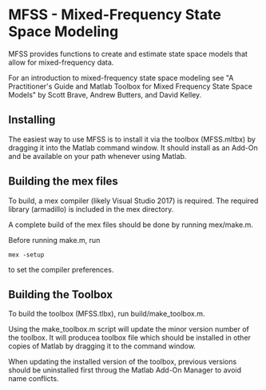 MFSS - Mixed-Frequency State Space Modeling
===========================================

MFSS provides functions to create and estimate state space models that allow for mixed-frequency data.

For an introduction to mixed-frequency state space modeling see "A Practitioner's Guide and Matlab Toolbox for Mixed Frequency State Space Models" by Scott Brave, Andrew Butters, and David Kelley.

Installing
------------
The easiest way to use MFSS is to install it via the toolbox (MFSS.mltbx) by dragging it into the Matlab command window. It should install as an Add-On and be available on your path whenever using Matlab. 

Building the mex files
----------------------
To build, a mex compiler (likely Visual Studio 2017) is required. The 
required library (armadillo) is included in the mex directory.

A complete build of the mex files should be done by running mex/make.m. 

Before running make.m, run 

	mex -setup

to set the compiler preferences. 


Building the Toolbox
---------------------
To build the toolbox (MFSS.tlbx), run build/make_toolbox.m.

Using the make_toolbox.m script will update the minor version number of the toolbox.  It will producea toolbox file which should be installed in other copies of Matlab by dragging it to the command window. 

When updating the installed version of the toolbox, previous versions should be
uninstalled first throug the Matlab Add-On Manager to avoid name conflicts. 